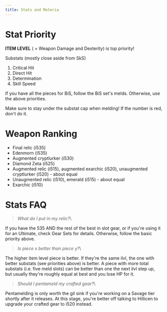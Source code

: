 ```yaml
---
title: Stats and Materia
---
```

# Stat Priority

**ITEM LEVEL** ( = Weapon Damage and Dexterity) is top priority!

Substats (mostly close aside from SkS)

1. Critical Hit
2. Direct Hit
3. Determination
4. Skill Speed

If you have all the pieces for BiS, follow the BiS set's melds. Otherwise, use the above priorities.

Make sure to stay under the substat cap when melding! If the number is red, don't do it.

# Weapon Ranking

* Final relic (i535)
* Edenmorn (i535)
* Augmented cryptlurker (i530)
* Diamond Zeta (i525)
* Augmented relic (i515), augmented exarchic (i520), unaugmented cryptlurker (i520) - about equal
* Unaugmented relic (i510), emerald (i515) - about equal
* Exarchic (i510)

# Stats FAQ

> *What do I put in my relic?*\

If you have the 535 AND the rest of the best in slot gear, or if you're using it for an Ultimate, check Gear Sets for details. Otherwise, follow the basic priority above.

> *Is piece x better than piece y?*\

The higher item level piece is better. If they're the same ilvl, the one with better substats (see priorities above) is better. A piece with more total substats (i.e. five meld slots) can be better than one the next ilvl step up, but usually they're roughly equal at best and you lose HP for it. 

> *Should I pentameld my crafted gear?*\

Pentamelding is only worth the gil sink if you're working on a Savage tier shortly after it releases. At this stage, you're better off talking to Hillicen to upgrade your crafted gear to i520 instead.